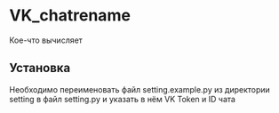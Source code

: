 # VK_chatrename
Кое-что вычисляет

## Установка
Необходимо переименовать файл setting.example.py из директории setting в файл setting.py
и указать в нём VK Token и ID чата 
